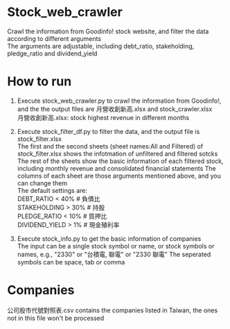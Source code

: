 # Stock_web_crawler
Crawl the information from Goodinfo! stock website, and filter the data according to different arguments  
The arguments are adjustable, including debt_ratio, stakeholding, pledge_ratio and dividend_yield  

# How to run
1. Execute stock_web_crawler.py to crawl the information from Goodinfo!, and the the output files are 月營收創新高.xlsx and stock_crawler.xlsx  
月營收創新高.xlsx: stock highest revenue in different months  
2. Execute stock_filter_df.py to filter the data, and the output file is stock_filter.xlsx  
The first and the second sheets (sheet names:All and Filtered) of stock_filter.xlsx shows the infotmation of unfiltered and filtered sotcks
The rest of the sheets show the basic information of each filtered stock, including monthly revenue and consolidated financial statements
The columns of each sheet are those arguments mentioned above, and you can change them    
The default settings are:  
DEBT_RATIO < 40%       # 負債比  
STAKEHOLDING > 30%     # 持股  
PLEDGE_RATIO < 10%     # 質押比  
DIVIDEND_YIELD > 1%    # 現金殖利率  

3. Execute stock_info.py to get the basic information of companies  
The input can be a single stock symbol or name, or stock symbols or names, e.g., "2330" or "台積電, 聯電" or "2330 聯電"
The seperated symbols can be space, tab or comma

# Companies
公司股市代號對照表.csv contains the companies listed in Taiwan, the ones not in this file won't be processed  
